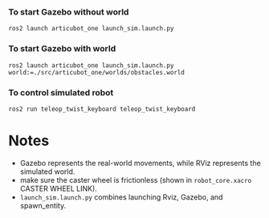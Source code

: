 ### To start Gazebo without world
```
ros2 launch articubot_one launch_sim.launch.py
```

### To start Gazebo with world
```
ros2 launch articubot_one launch_sim.launch.py world:=./src/articubot_one/worlds/obstacles.world
```

### To control simulated robot 
```
ros2 run teleop_twist_keyboard teleop_twist_keyboard
```

# Notes
- Gazebo represents the real-world movements, while RViz represents the simulated world.
- make sure the caster wheel is frictionless (shown in ```robot_core.xacro``` CASTER WHEEL LINK).
- ```launch_sim.launch.py``` combines launching Rviz, Gazebo, and spawn_entity.

